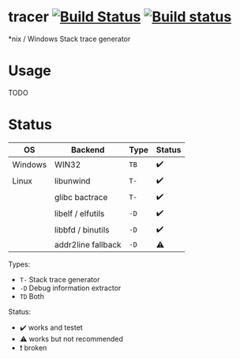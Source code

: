 # tracer [![Build Status](https://travis-ci.org/mensinda/tracer.svg?branch=master)](https://travis-ci.org/mensinda/tracer) [![Build status](https://ci.appveyor.com/api/projects/status/lwnc7tv8qy2af7ck?svg=true)](https://ci.appveyor.com/project/mensinda/tracer)
*nix / Windows Stack trace generator

# Usage

TODO

# Status

|   OS    | Backend            | Type | Status             |
|---------|--------------------|------|--------------------|
| Windows | WIN32              | `TB` | :heavy_check_mark: |
| Linux   | libunwind          | `T-` | :heavy_check_mark: |
|         | glibc bactrace     | `T-` | :heavy_check_mark: |
|         | libelf / elfutils  | `-D` | :heavy_check_mark: |
|         | libbfd / binutils  | `-D` | :heavy_check_mark: |
|         | addr2line fallback | `-D` | :warning:          |

Types:
  - `T-` Stack trace generator
  - `-D` Debug information extractor
  - `TD` Both
  
Status:
  - :heavy_check_mark: works and testet
  - :warning: works but not recommended
  - :heavy_exclamation_mark: broken
